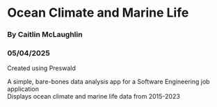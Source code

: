 # Ocean Climate and Marine Life 
### By Caitlin McLaughlin
### 05/04/2025
Created using Preswald  

A simple, bare-bones data analysis app for a Software Engineering job application  
Displays ocean climate and marine life data from 2015-2023
